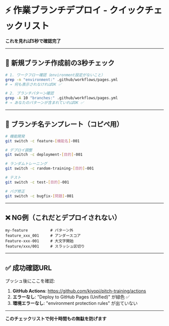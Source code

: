 # ⚡ 作業ブランチデプロイ - クイックチェックリスト

**これを見れば5秒で確認完了**

---

## 🚀 新規ブランチ作成前の3秒チェック

```bash
# 1. ワークフロー確認（environment設定がないこと）
grep -n "environment:" .github/workflows/pages.yml
# → 何も表示されなければOK ✅

# 2. ブランチパターン確認
grep -A 10 "branches:" .github/workflows/pages.yml
# → あなたのパターンが含まれていればOK ✅
```

---

## 📝 ブランチ名テンプレート（コピペ用）

```bash
# 機能開発
git switch -c feature-[機能名]-001

# デプロイ調整
git switch -c deployment-[目的]-001

# ランダムトレーニング
git switch -c random-training-[目的]-001

# テスト
git switch -c test-[目的]-001

# バグ修正
git switch -c bugfix-[問題]-001
```

---

## ❌ NG例（これだとデプロイされない）

```
my-feature          # パターン外
feature_xxx_001     # アンダースコア
Feature-xxx-001     # 大文字開始
feature/xxx/001     # スラッシュ区切り
```

---

## ✅ 成功確認URL

プッシュ後にここを確認:
1. **GitHub Actions**: https://github.com/kiyopi/pitch-training/actions
2. **エラーなし**: "Deploy to GitHub Pages (Unified)" が緑色 ✅
3. **環境エラーなし**: "environment protection rules" が出ていない

---

**このチェックリストで何十時間もの無駄を防げます**
